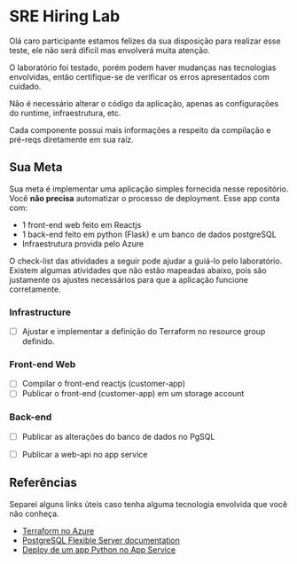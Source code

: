 # SRE Hiring Lab
Olá caro participante estamos felizes da sua disposição para realizar esse teste, ele não será dificil mas envolverá muita atenção.

O laboratório foi testado, porém podem haver mudanças nas tecnologias envolvidas, então certifique-se de verificar os erros apresentados com cuidado.

Não é necessário alterar o código da aplicação, apenas as configurações do runtime, infraestrutura, etc.

Cada componente possui mais informações a respeito da compilação e pré-reqs diretamente em sua raíz.

## Sua Meta
Sua meta é implementar uma aplicação simples fornecida nesse repositório. Você **não precisa** automatizar o processo de deployment. Esse app conta com:

- 1 front-end web feito em Reactjs
- 1 back-end feito em python (Flask) e um banco de dados postgreSQL
- Infraestrutura provida pelo Azure

O check-list das atividades a seguir pode ajudar a guiá-lo pelo laboratório. Existem algumas atividades que não estão mapeadas abaixo, pois são justamente os ajustes necessários para que a aplicação funcione corretamente.

### Infrastructure

- [ ] Ajustar e implementar a definição do Terraform no resource group definido.

### Front-end Web
- [ ] Compilar o front-end reactjs (customer-app)
- [ ] Publicar o front-end (customer-app) em um storage account

### Back-end
- [ ] Publicar as alterações do banco de dados no PgSQL
- [ ] Publicar a web-api no app service


## Referências
Separei alguns links úteis caso tenha alguma tecnologia envolvida que você não conheça.

- [Terraform no Azure](https://docs.microsoft.com/en-us/azure/developer/terraform/get-started-cloud-shell-bash?tabs=bash#authenticate-to-azure-via-a-microsoft-account)
- [PostgreSQL Flexible Server documentation](https://docs.microsoft.com/en-us/azure/postgresql/flexible-server/)
- [Deploy de um app Python no App Service](https://docs.microsoft.com/en-us/azure/app-service/quickstart-python?tabs=flask%2Cwindows%2Cazure-portal%2Cterminal-bash%2Cvscode-deploy%2Cdeploy-instructions-azportal%2Cdeploy-instructions-zip-azcli)
